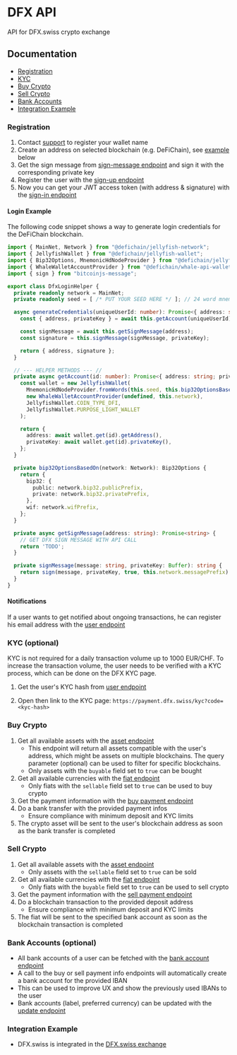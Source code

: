 # DFX API

API for DFX.swiss crypto exchange

## Documentation

- [Registration](#registration)
- [KYC](#kyc-optional)
- [Buy Crypto](#buy-crypto)
- [Sell Crypto](#sell-crypto)
- [Bank Accounts](#bank-accounts-optional)
- [Integration Example](#integration-example)

### Registration

1. Contact [support](mailto:support@dfx.swiss) to register your wallet name
2. Create an address on selected blockchain (e.g. DeFiChain), see [example](#login-example) below
3. Get the sign message from [sign-message endpoint](https://api.dfx.swiss/swagger/#/auth/AuthController_getSignMessage) and sign it with the corresponding private key
4. Register the user with the [sign-up endpoint](https://api.dfx.swiss/swagger/#/auth/AuthController_signUp)
5. Now you can get your JWT access token (with address & signature) with the [sign-in endpoint](https://api.dfx.swiss/swagger/#/auth/AuthController_signIn)

#### Login Example
The following code snippet shows a way to generate login credentials for the DeFiChain blockchain.
```ts
import { MainNet, Network } from "@defichain/jellyfish-network";
import { JellyfishWallet } from "@defichain/jellyfish-wallet";
import { Bip32Options, MnemonicHdNodeProvider } from "@defichain/jellyfish-wallet-mnemonic";
import { WhaleWalletAccountProvider } from "@defichain/whale-api-wallet";
import { sign } from "bitcoinjs-message";

export class DfxLoginHelper {
  private readonly network = MainNet;
  private readonly seed = [ /* PUT YOUR SEED HERE */ ]; // 24 word mnemonic seed phrase

  async generateCredentials(uniqueUserId: number): Promise<{ address: string; signature: string }> {
    const { address, privateKey } = await this.getAccount(uniqueUserId);

    const signMessage = await this.getSignMessage(address);
    const signature = this.signMessage(signMessage, privateKey);

    return { address, signature };
  }

  // --- HELPER METHODS --- //
  private async getAccount(id: number): Promise<{ address: string; privateKey: Buffer }> {
    const wallet = new JellyfishWallet(
      MnemonicHdNodeProvider.fromWords(this.seed, this.bip32OptionsBasedOn(this.network)),
      new WhaleWalletAccountProvider(undefined, this.network),
      JellyfishWallet.COIN_TYPE_DFI,
      JellyfishWallet.PURPOSE_LIGHT_WALLET
    );

    return {
      address: await wallet.get(id).getAddress(),
      privateKey: await wallet.get(id).privateKey(),
    };
  }

  private bip32OptionsBasedOn(network: Network): Bip32Options {
    return {
      bip32: {
        public: network.bip32.publicPrefix,
        private: network.bip32.privatePrefix,
      },
      wif: network.wifPrefix,
    };
  }

  private async getSignMessage(address: string): Promise<string> {
    // GET DFX SIGN MESSAGE WITH API CALL
    return 'TODO';
  }

  private signMessage(message: string, privateKey: Buffer): string {
    return sign(message, privateKey, true, this.network.messagePrefix).toString("base64");
  }
}
```

#### Notifications
If a user wants to get notified about ongoing transactions, he can register his email address with the [user endpoint](https://api.dfx.swiss/swagger/#/user/UserController_updateUser)

### KYC (optional)

KYC is not required for a daily transaction volume up to 1000 EUR/CHF. To increase the transaction volume, the user needs to be verified with a KYC process, which can be done on the DFX KYC page.

1. Get the user's KYC hash from [user endpoint](https://api.dfx.swiss/swagger/#/user/UserController_getUser)

2. Open then link to the KYC page: `https://payment.dfx.swiss/kyc?code=<kyc-hash>`

### Buy Crypto
1. Get all available assets with the [asset endpoint](https://api.dfx.swiss/swagger/#/asset/AssetController_getAllAsset)
    - This endpoint will return all assets compatible with the user's address, which might be assets on multiple blockchains. The query parameter (optional) can be used to filter for specific blockchains.
    - Only assets with the `buyable` field set to `true` can be bought
2. Get all available currencies with the [fiat endpoint](https://api.dfx.swiss/swagger/#/fiat/FiatController_getAllFiat)
    - Only fiats with the `sellable` field set to `true` can be used to buy crypto
3. Get the payment information with the [buy payment endpoint](https://api.dfx.swiss/swagger/#/buy/BuyController_createBuyWithPaymentInfo)
4. Do a bank transfer with the provided payment infos
    - Ensure compliance with minimum deposit and KYC limits
5. The crypto asset will be sent to the user's blockchain address as soon as the bank transfer is completed

### Sell Crypto
1. Get all available assets with the [asset endpoint](https://api.dfx.swiss/swagger/#/asset/AssetController_getAllAsset)
    - Only assets with the `sellable` field set to `true` can be sold
2. Get all available currencies with the [fiat endpoint](https://api.dfx.swiss/swagger/#/fiat/FiatController_getAllFiat)
    - Only fiats with the `buyable` field set to `true` can be used to sell crypto
3. Get the payment information with the [sell payment endpoint](https://api.dfx.swiss/swagger/#/sell/SellController_createSellWithPaymentInfo)
4. Do a blockchain transaction to the provided deposit address
    - Ensure compliance with minimum deposit and KYC limits
5. The fiat will be sent to the specified bank account as soon as the blockchain transaction is completed

### Bank Accounts (optional)
- All bank accounts of a user can be fetched with the [bank account endpoint](https://api.dfx.swiss/swagger/#/bankAccount/BankAccountController_getAllUserBankAccount)
- A call to the buy or sell payment info endpoints will automatically create a bank account for the provided IBAN
- This can be used to improve UX and show the previously used IBANs to the user
- Bank accounts (label, preferred currency) can be updated with the [update endpoint](https://api.dfx.swiss/swagger/#/bankAccount/BankAccountController_updateBankAccount)

### Integration Example

- DFX.swiss is integrated in the [DFX.swiss exchange](https://github.com/DFXswiss/exchange)
